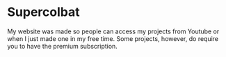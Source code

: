 # Supercolbat
My website was made so people can access my projects from Youtube or when I just made one in my free time. Some projects, however, do require you to have the premium subscription.
